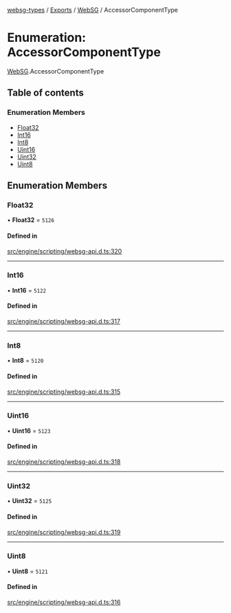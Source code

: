 [websg-types](../README.md) / [Exports](../modules.md) / [WebSG](../modules/WebSG.md) / AccessorComponentType

# Enumeration: AccessorComponentType

[WebSG](../modules/WebSG.md).AccessorComponentType

## Table of contents

### Enumeration Members

- [Float32](WebSG.AccessorComponentType.md#float32)
- [Int16](WebSG.AccessorComponentType.md#int16)
- [Int8](WebSG.AccessorComponentType.md#int8)
- [Uint16](WebSG.AccessorComponentType.md#uint16)
- [Uint32](WebSG.AccessorComponentType.md#uint32)
- [Uint8](WebSG.AccessorComponentType.md#uint8)

## Enumeration Members

### Float32

• **Float32** = ``5126``

#### Defined in

[src/engine/scripting/websg-api.d.ts:320](https://github.com/matrix-org/thirdroom/blob/53b6168d/src/engine/scripting/websg-api.d.ts#L320)

___

### Int16

• **Int16** = ``5122``

#### Defined in

[src/engine/scripting/websg-api.d.ts:317](https://github.com/matrix-org/thirdroom/blob/53b6168d/src/engine/scripting/websg-api.d.ts#L317)

___

### Int8

• **Int8** = ``5120``

#### Defined in

[src/engine/scripting/websg-api.d.ts:315](https://github.com/matrix-org/thirdroom/blob/53b6168d/src/engine/scripting/websg-api.d.ts#L315)

___

### Uint16

• **Uint16** = ``5123``

#### Defined in

[src/engine/scripting/websg-api.d.ts:318](https://github.com/matrix-org/thirdroom/blob/53b6168d/src/engine/scripting/websg-api.d.ts#L318)

___

### Uint32

• **Uint32** = ``5125``

#### Defined in

[src/engine/scripting/websg-api.d.ts:319](https://github.com/matrix-org/thirdroom/blob/53b6168d/src/engine/scripting/websg-api.d.ts#L319)

___

### Uint8

• **Uint8** = ``5121``

#### Defined in

[src/engine/scripting/websg-api.d.ts:316](https://github.com/matrix-org/thirdroom/blob/53b6168d/src/engine/scripting/websg-api.d.ts#L316)
